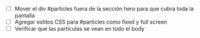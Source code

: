 - [ ] Mover el div #particles fuera de la sección hero para que cubra toda la pantalla
- [ ] Agregar estilos CSS para #particles como fixed y full screen
- [ ] Verificar que las partículas se vean en todo el body
